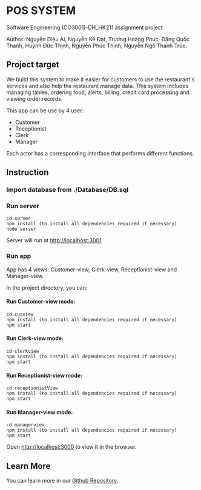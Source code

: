 # POS SYSTEM
Software Engineering (CO3001)-DH_HK211 assignment project


Author: Nguyễn Diệu Ái, Nguyễn Kế Đạt, Trương Hoàng Phúc, Đặng Quốc Thanh, Huỳnh Đức Thịnh, Nguyễn Phúc Thịnh, Nguyễn Ngô Thanh Trúc.

## Project target
We build this system to make it easier for customers to use the restaurant's services and also help the restaurant manage data. This system includes managing tables, ordering food, alerts, billing, credit card processing and viewing order records.

This app can be use by 4 user:
* Customer
* Receptionist
* Clerk
* Manager

Each actor has a corresponding interface that performs different functions.

## Instruction

### Import database from ./Database/DB.sql

### Run server

    cd server
    npm install (to install all dependencies required if necessary)
    node server

Server will run at [http://localhost:3001](http://localhost:3001).

### Run app
App has 4 views: Customer-view, Clerk-view, Receptionist-view and Manager-view.

In the project directory, you can:

#### Run Customer-view mode:

    cd cusview
    npm install (to install all dependencies required if necessary)
    npm start

#### Run Clerk-view mode:

    cd clerkview
    npm install (to install all dependencies required if necessary)
    npm start

#### Run Receptionist-view mode:

    cd receptionistView
    npm install (to install all dependencies required if necessary)
    npm start

#### Run Manager-view mode:

    cd managerview
    npm install (to install all dependencies required if necessary)
    npm start

Open [http://localhost:3000](http://localhost:3000) to view it in the browser.

## Learn More
You can learn more in our [Github Repository](https://github.com/remsokawaii1/CNPM).